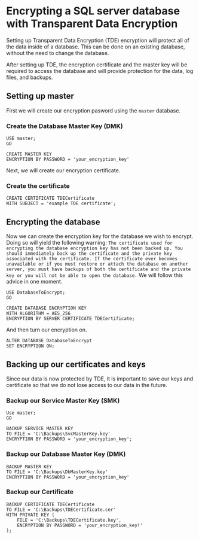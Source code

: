 # Encrypting a SQL server database with Transparent Data Encryption

Setting up Transparent Data Encryption (TDE) encryption will protect all of the data inside of a database. This can be done on an existing database, without the need to change the database.

After setting up TDE, the encryption certificate and the master key will be required to access the database and will provide protection for the data, log files, and backups.

## Setting up master

First we will create our encryption pasword using the `master` database.

### Create the Database Master Key (DMK)

    USE master;
    GO
    
    CREATE MASTER KEY
    ENCRYPTION BY PASSWORD = 'your_encryption_key'

Next, we will create our encryption certificate.

### Create the certificate

    CREATE CERTIFICATE TDECertificate
    WITH SUBJECT = 'example TDE certificate';

## Encrypting the database

Now we can create the encryption key for the database we wish to encrypt. Doing so will yield the following warning: `The certificate used for encrypting the database encryption key has not been backed up. You should immediately back up the certificate and the private key associated with the certificate. If the certificate ever becomes unavailable or if you must restore or attach the database on another server, you must have backups of both the certificate and the private key or you will not be able to open the database.` We will follow this advice in one moment.

    USE DatabaseToEncrypt;
    GO
    
    CREATE DATABASE ENCRYPTION KEY
    WITH ALGORITHM = AES_256
    ENCRYPTION BY SERVER CERTIFICATE TDECertificate;

And then turn our encryption on.

    ALTER DATABASE DatabaseToEncrypt
    SET ENCRYPTION ON;

## Backing up our certificates and keys

Since our data is now protected by TDE, it is important to save our keys and certificate so that we do not lose access to our data in the future.

### Backup our Service Master Key (SMK)

    Use master;
    GO
    
    BACKUP SERVICE MASTER KEY 
    TO FILE = 'C:\Backups\SvcMasterKey.key'
    ENCRYPTION BY PASSWORD = 'your_encryption_key';

### Backup our Database Master Key (DMK)

    BACKUP MASTER KEY 
    TO FILE = 'C:\Backups\DbMasterKey.key'
    ENCRYPTION BY PASSWORD = 'your_encryption_key'

### Backup our Certificate

    BACKUP CERTIFICATE TDECertificate 
    TO FILE = 'C:\Backups\TDECertificate.cer'
    WITH PRIVATE KEY (
        FILE = 'C:\Backups\TDECertificate.key',
        ENCRYPTION BY PASSWORD = 'your_encryption_key!'
    );
